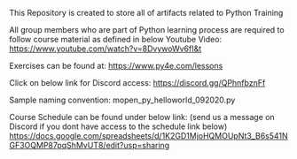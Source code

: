 This Repository is created to store all of artifacts related to Python Training

All group members who are part of Python learning process are required to follow course material as defined in below Youtube Video: https://www.youtube.com/watch?v=8DvywoWv6fI&t

Exercises can be found at: https://www.py4e.com/lessons

Click on below link for Discord access: https://discord.gg/QPhnfbznFf

Sample naming convention: mopen_py_helloworld_092020.py

Course Schedule can be found under below link: (send us a message on Discord if you dont have access to the schedule link below) https://docs.google.com/spreadsheets/d/1K2GD1MjoHQMOUpNt3_B6s541NGF3OQMP87pqShMvUT8/edit?usp=sharing
